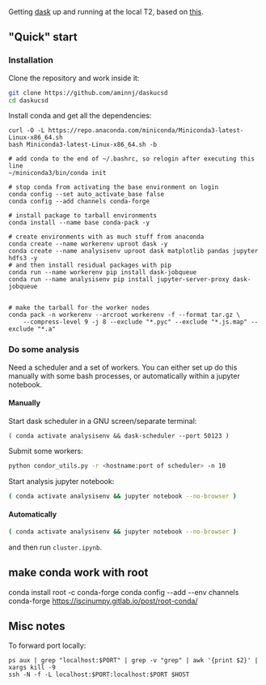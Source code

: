 Getting [dask](https://distributed.dask.org/en/latest/) up and running at the local T2, based on [this](https://github.com/aminnj/redis-htcondor).

## "Quick" start

### Installation

Clone the repository and work inside it:
```bash
git clone https://github.com/aminnj/daskucsd
cd daskucsd
```

Install conda and get all the dependencies:
```
curl -O -L https://repo.anaconda.com/miniconda/Miniconda3-latest-Linux-x86_64.sh
bash Miniconda3-latest-Linux-x86_64.sh -b 

# add conda to the end of ~/.bashrc, so relogin after executing this line
~/miniconda3/bin/conda init

# stop conda from activating the base environment on login
conda config --set auto_activate_base false
conda config --add channels conda-forge

# install package to tarball environments
conda install --name base conda-pack -y

# create environments with as much stuff from anaconda
conda create --name workerenv uproot dask -y
conda create --name analysisenv uproot dask matplotlib pandas jupyter hdfs3 -y
# and then install residual packages with pip
conda run --name workerenv pip install dask-jobqueue
conda run --name analysisenv pip install jupyter-server-proxy dask-jobqueue


# make the tarball for the worker nodes
conda pack -n workerenv --arcroot workerenv -f --format tar.gz \
    --compress-level 9 -j 8 --exclude "*.pyc" --exclude "*.js.map" --exclude "*.a"
```


### Do some analysis

Need a scheduler and a set of workers. You can either set up do this manually 
with some bash processes, or automatically within a jupyter notebook.

#### Manually

Start dask scheduler in a GNU screen/separate terminal:
```
( conda activate analysisenv && dask-scheduler --port 50123 )
```

Submit some workers:
```bash
python condor_utils.py -r <hostname:port of scheduler> -n 10
```

Start analysis jupyter notebook:
```bash
( conda activate analysisenv && jupyter notebook --no-browser )
```

#### Automatically

```bash
( conda activate analysisenv && jupyter notebook --no-browser )
```
and then run `cluster.ipynb`.

## make conda work with root
conda install root -c conda-forge
conda config --add --env channels conda-forge
https://iscinumpy.gitlab.io/post/root-conda/

## Misc notes

To forward port locally:
```
ps aux | grep "localhost:$PORT" | grep -v "grep" | awk '{print $2}' | xargs kill -9
ssh -N -f -L localhost:$PORT:localhost:$PORT $HOST
```

